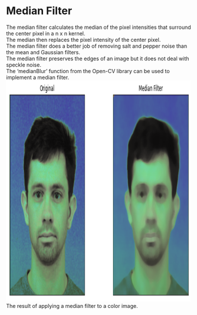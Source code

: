 <h1>Median Filter</h1>
The median filter calculates the median of the pixel intensities that surround the center pixel in a n x n kernel.<br>
The median then replaces the pixel intensity of the center pixel.<br>
The median filter does a better job of removing salt and pepper noise than the mean and Gaussian filters. <br>
The median filter preserves the edges of an image but it does not deal with speckle noise.<br>
The ‘medianBlur’ function from the Open-CV library can be used to implement a median filter.
<img src="download.png" alt="The result of applying a median filter to a color image." width="500" height="600">
The result of applying a median filter to a color image.

